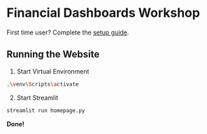 # Financial Dashboards Workshop

First time user? Complete the [setup guide](guide.md).

## Running the Website

1) Start Virtual Environment

```sh
.\venv\Scripts\activate
```

2) Start Streamlit

```sh
streamlit run homepage.py
```

**Done!**